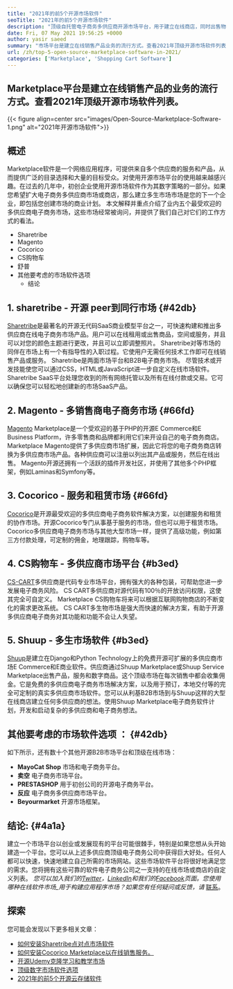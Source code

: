 ```yaml
---
title: "2021年的前5个开源市场软件" 
seoTitle: "2021年的前5个开源市场软件" 
description: "顶级自托管电子商务多供应商开源市场平台，用于建立在线商店，同时出售物理和数字产品。" 
date: Fri, 07 May 2021 19:56:25 +0000
author: yasir saeed
summary: "市场平台是建立在线销售产品业务的流行方式。查看2021年顶级开源市场软件列表。" 
url: /zh/top-5-open-source-marketplace-software-in-2021/
categories: ['Marketplace', 'Shopping Cart Software']
---
```


## Marketplace平台是建立在线销售产品的业务的流行方式。查看2021年顶级开源市场软件列表。

{{< figure align=center src="images/Open-Source-Marketplace-Software-1.png" alt="2021年开源市场软件">}}


##  **概述**  
Marketplace软件是一个网络应用程序，可提供来自多个供应商的服务和产品，从而提供广泛的目录选择和大量的目标受众。对使用开源市场平台的使用越来越感兴趣。在过去的几年中，初创企业使用开源市场软件作为其数字策略的一部分。如果您希望扩大电子商务多供应商市场或商店，那么建立多生市场市场是您的下一个企业，即包括您创建市场的商业计划。
本文解释并重点介绍了业内五个最受欢迎的多供应商电子商务市场，这些市场经常被询问，并提供了我们自己对它们的工作方式的看法。
  * Sharetribe
  * Magento
  * Cocorico
  * CS购物车
* 舒普
* 其他要考虑的市场软件选项
  * 结论

## 1.  **sharetribe**  - 开源 **peer到同行市场**  {#42db}

[Sharetribe][1]是最著名的开源无代码SaaS商业模型平台之一，可快速构建和推出多供应商在线电子商务市场产品。用户可以在线租用或出售商品，空间或服务，并且可以对您的颜色主题进行更改，并且可以立即调整照片。 Sharetribe对等市场的同伴在市场上有一个有指导性的入职过程。它使用户无需任何技术工作即可在线销售产品或服务。 Sharetribe是两面市场平台和B2B电子商务市场。
尽管技术或开发技能使您可以通过CSS，HTML或JavaScript进一步自定义在线市场软件。 Sharetribe SaaS平台处理您收到的所有网络托管以及所有在线付款或交易。它可以确保您可以轻松地创建新的市场SaaS产品。

## 2.  **Magento**   - 多销售商电子商务市场 {#66fd}

[Magento][2] Marketplace是一个受欢迎的基于PHP的开源E Commerce和E Business Platform，许多零售商和品牌都利用它们来开设自己的电子商务商店。 Marketplace Magento提供了多供应商市场扩展，因此它将您的电子商务商店转换为多供应商市场产品。各种供应商可以注册以列出其产品或服务，然后在线出售。 Magento开源还拥有一个活跃的插件开发社区，并使用了其他多个PHP框架，例如Laminas和Symfony等。

## 3.  **Cocorico**   - 服务和租赁市场 {#66fd}

[Cocorico][3]是开源最受欢迎的多供应商电子商务软件解决方案，以创建服务和租赁的协作市场。开源Cocorico专门从事基于服务的市场，但也可以用于租赁市场。 Cocorico多供应商电子商务市场与其他大型市场一样，提供了高级功能，例如第三方付款处理，可定制的佣金，地理跟踪，购物车等。

## 4.  **CS购物车**   - 多供应商市场平台 {#b3ed}

[CS-CART][4]多供应商是代码专业市场平台，拥有强大的各种包装，可帮助您进一步发展电子商务风险。 CS CART多供应商对源代码有100％的开放访问权限，这使其完全可自定义。 Marketplace CS购物车将来可以根据互联网购物商店的不断变化的需求更改系统。 CS CART多生物市场是强大而快速的解决方案，有助于开源多供应商电子商务对其功能和功能不会让人失望。

## 5.  **Shuup**   - 多生市场软件 {#b3ed}

[Shuup][5]是建立在Django和Python Technology上的免费开源可扩展的多供应商市场E Commerce和E商业软件。供应商通过Shuup Marketplace或Shuup Service Marketplace出售产品，服务和数字商品。这个顶级市场在每次销售中都会收集佣金。它是免费的多供应商电子商务市场解决方案，以及用于预订，本地交付等的完全可定制的真实多供应商市场软件。您可以从利基B2B市场到与Shuup这样的大型在线商店建立任何多供应商的想法。使用Shuup Marketplace电子商务软件计划，开发和启动复杂的多供应商和电子商务想法。

##  **其他要考虑的市场软件选项**  ： {#42db}

如下所示，还有数十个其他开源B2B市场平台和顶级在线市场：
*  **MayoCat Shop**  市场和电子商务平台。
*  **卖空**  电子商务市场平台。
*  **PRESTASHOP**  用于初创公司的开源电子商务平台。
*  **反应**  电子商务多供应商市场平台。
*  **Beyourmarket**  开源市场框架。

##  **结论:**   {#4a1a}

建立一个市场平台以创业或发展现有的平台可能很棘手，特别是如果您想从头开始建造一个平台。您可以从上述多供应商顶级电子商务公司中获得巨大好处。任何人都可以快速，快速地建立自己所需的市场网站。这些市场软件平台将很好地满足您的需求。您将拥有这些可靠的软件电子商务公司之一支持的在线市场或商店的自定义列表。
_您可以加入我们的[Twitter][6]，[LinkedIn][7]和我们的[Facebook][8]页面。您使用哪种在线软件市场_用于构建应用程序市场？如果您有任何疑问或反馈，请_ [联系][9]。

## 探索
您可能会发现以下更多相关文章：
  * [如何安装Sharetribe点对点市场软件][10]
  * [如何安装Cocorico Marketplace以在线销售服务。][11]
  * [开源Udemy克隆学习和教学市场][12]
  * [顶级数字市场软件选项][13]
  * [2021年的前5个开源云存储软件][14]



 [1]: https://www.sharetribe.com/
 [2]: https://magento.com/
 [3]: https://www.cocorico.io/en/
 [4]: https://www.cs-cart.com/
 [5]: https://www.shuup.com/
 [6]: https://twitter.com/containerize_co
 [7]: https://www.linkedin.com/company/containerize/
 [8]: http://facebook.com/containerize
 [9]: mailto:yasir.saeed@aspose.com
 [10]: https://products.containerize.com/marketplace/sharetribe/
 [11]: https://products.containerize.com/marketplace/cocorico/
 [12]: https://products.containerize.com/marketplace/edurge/
 [13]: https://products.containerize.com/marketplace/
 [14]: https://blog.containerize.com/backup-and-sync-software/top-5-open-source-cloud-storage-software-in-2021/
